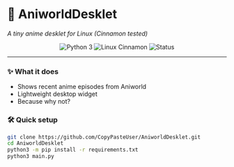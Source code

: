 # 🍥 AniworldDesklet

*A tiny anime desklet for Linux (Cinnamon tested)*  

<div align="center">
  <img src="https://img.shields.io/badge/Python-3-%233776AB?logo=python" alt="Python 3">
  <img src="https://img.shields.io/badge/Linux-Cinnamon-darkgreen?logo=linux" alt="Linux Cinnamon">
  <img src="https://img.shields.io/badge/Status-Chilling-blueviolet" alt="Status">
</div>

---

### ✨ What it does
- Shows recent anime episodes from Aniworld  
- Lightweight desktop widget  
- Because why not?  

### 🛠️ Quick setup
```bash
git clone https://github.com/CopyPasteUser/AniworldDesklet.git
cd AniworldDesklet
python3 -m pip install -r requirements.txt
python3 main.py
